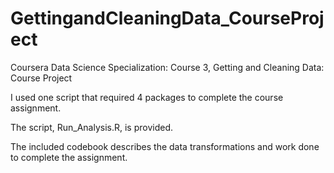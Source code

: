 # GettingandCleaningData_CourseProject
Coursera Data Science Specialization:  Course 3, Getting and Cleaning Data:  Course Project

I used one script that required 4 packages to complete the course assignment.

The script, Run_Analysis.R, is provided.  

The included codebook describes the data transformations and work done to complete the assignment.  
